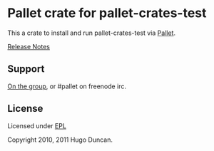 # Pallet crate for pallet-crates-test

This a crate to install and run pallet-crates-test via [Pallet](http://pallet.github.com/pallet).

[Release Notes](https://github.com/pallet/pallet-crates-test-crate//blob/master/ReleaseNotes.md)

## Support

[On the group](http://groups.google.com/group/pallet-clj), or #pallet on freenode irc.

## License

Licensed under [EPL](http://www.eclipse.org/legal/epl-v10.html)

Copyright 2010, 2011 Hugo Duncan.

